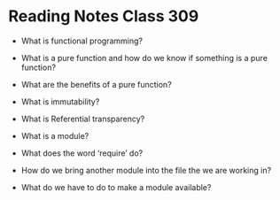 # Reading Notes Class 309

- What is functional programming?
- What is a pure function and how do we know if something is a pure function?
- What are the benefits of a pure function?
- What is immutability?
- What is Referential transparency?


- What is a module?
- What does the word ‘require’ do?
- How do we bring another module into the file the we are working in?
- What do we have to do to make a module available?
